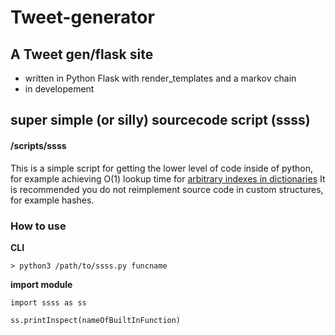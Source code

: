 # Tweet-generator

## A Tweet gen/flask site
<ul>
<li> written in Python Flask with render_templates and a markov chain </li>
<li> in developement </li>
</ul>


## super simple (or silly) sourcecode script (ssss)

#### /scripts/ssss

This is a simple script for getting the lower level of code inside of python,
for example achieving O(1) lookup time for [arbitrary indexes in dictionaries](https://www.oreilly.com/library/view/high-performance-python/9781449361747/ch04.html)
It is recommended you do not reimplement source code in custom structures, for example hashes.  

### How to use

**CLI**

`> python3 /path/to/ssss.py funcname`


**import module**

```
import ssss as ss

ss.printInspect(nameOfBuiltInFunction)
```
